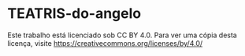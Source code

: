 # TEATRIS-do-angelo
Este trabalho está licenciado sob CC BY 4.0. Para ver uma cópia desta licença, visite https://creativecommons.org/licenses/by/4.0/
